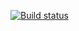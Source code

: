 [![Build status](https://ci.appveyor.com/api/projects/status/cw956l7ltu2hkdf2/branch/main?svg=true)](https://ci.appveyor.com/project/IldarVID/webtesttest/branch/main)
